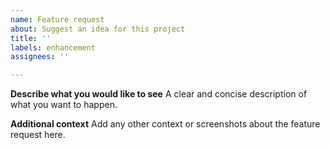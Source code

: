 ```yaml
---
name: Feature request
about: Suggest an idea for this project
title: ''
labels: enhancement
assignees: ''

---
```


**Describe what you would like to see**
A clear and concise description of what you want to happen.

**Additional context**
Add any other context or screenshots about the feature request here.
